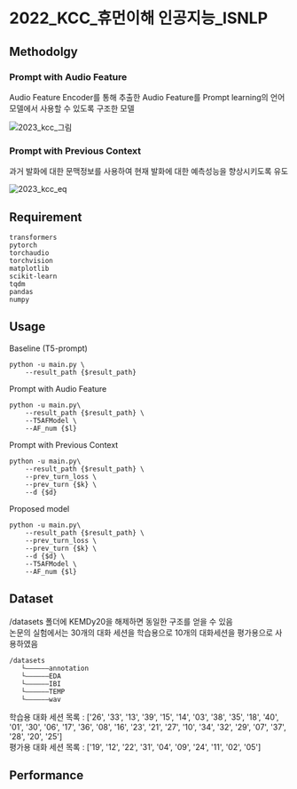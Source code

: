 # 2022_KCC_휴먼이해 인공지능_ISNLP

## Methodolgy

<h3>Prompt with Audio Feature</h3>  
Audio Feature Encoder를 통해 추출한 Audio Feature를 Prompt learning의 언어모델에서 사용할 수 있도록 구조한 모델  

![2023_kcc_그림](https://user-images.githubusercontent.com/44080708/231979196-05943962-ffd6-41fb-bf57-b0b19678d127.jpg)

<h3>Prompt with Previous Context</h3> 
과거 발화에 대한 문맥정보를 사용하여 현재 발화에 대한 예측성능을 향상시키도록 유도  

![2023_kcc_eq](https://user-images.githubusercontent.com/44080708/231981520-684da9ef-a441-42c1-928b-c899ae9f5aa1.JPG)


## Requirement

    transformers
    pytorch
    torchaudio
    torchvision
    matplotlib
    scikit-learn
    tqdm
    pandas
    numpy

## Usage

Baseline (T5-prompt)  

    python -u main.py \
        --result_path {$result_path} 
        

Prompt with Audio Feature 

    python -u main.py\
        --result_path {$result_path} \
        --T5AFModel \
        --AF_num {$l} 
        

Prompt with Previous Context

    python -u main.py\
        --result_path {$result_path} \
        --prev_turn_loss \
        --prev_turn {$k} \
        --d {$d}
        

Proposed model

    python -u main.py\
        --result_path {$result_path} \
        --prev_turn_loss \
        --prev_turn {$k} \
        --d {$d} \
        --T5AFModel \
        --AF_num {$l} 
        
        
## Dataset
/datasets 폴더에 KEMDy20을 해제하면 동일한 구조를 얻을 수 있음  
논문의 실험에서는 30개의 대화 세션을 학습용으로 10개의 대화세션을 평가용으로 사용하였음  

    /datasets
       └——————annotation
       └——————EDA
       └——————IBI
       └——————TEMP
       └——————wav
         
학습용 대화 세션 목록 : ['26', '33', '13', '39', '15', '14', '03', '38', '35', '18', '40', '01', '30', '06', '17', '36', '08', '16', '23', '21', '27', '10', '34', '32', '29', '07', '37', '28', '20', '25']  
평가용 대화 세션 목록 : ['19', '12', '22', '31', '04', '09', '24', '11', '02', '05']
        
## Performance

